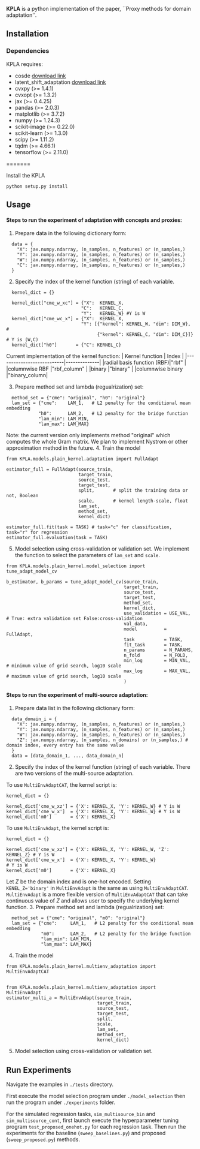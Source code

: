 

**KPLA** is a python implementation of the paper, ``Proxy methods for domain adaptation''. 


## Installation
### Dependencies
KPLA requires:

- cosde [download link](https://github.com/tsai-kailin/ConditionalOSDE)
- latent_shift_adaptation [download link](https://github.com/google-research/google-research/tree/master/latent_shift_adaptation/latent_shift_adaptation)
- cvxpy (>= 1.4.1)
- cvxopt (>= 1.3.2)
- jax (>= 0.4.25)
- pandas (>= 2.0.3)
- matplotlib (>= 3.7.2)
- numpy (>= 1.24.3)
- scikit-image (>= 0.22.0)
- scikit-learn (>= 1.3.0)
- scipy (>= 1.11.2)
- tqdm (>= 4.66.1)
- tensorflow (>= 2.11.0)      


=======


Install the KPLA
```
python setup.py install
```


## Usage
#### Steps to run the experiment of adaptation with concepts and proxies:
1. Prepare data in the following dictionary form:
```
  data = {
    "X": jax.numpy.ndarray, (n_samples, n_features) or (n_samples,)
    "Y": jax.numpy.ndarray, (n_samples, n_features) or (n_samples,)
    "W": jax.numpy.ndarray, (n_samples, n_features) or (n_samples,)
    "C": jax.numpy.ndarray, (n_samples, n_features) or (n_samples,)
  }
```
2. Specify the index of the kernel function (string) of each variable.  
```
  kernel_dict = {}

  kernel_dict["cme_w_xc"] = {"X":  KERNEL_X,
                            "C":   KERNEL_C,
                            "Y":   KERNEL_W} #Y is W
  kernel_dict["cme_wc_x"] = {"X":  KERNEL_X,
                            "Y": [{"kernel": KERNEL_W, "dim": DIM_W},            # 
                                  {"kernel": KERNEL_C, "dim": DIM_C}]} # Y is (W,C)
  kernel_dict["h0"]       = {"C": KERNEL_C}
```
Current implementation of the kernel function:
| Kernel function           | Index        | 
|---------------------------|--------------|
|radial basis function (RBF)|"rbf"         | 
|columnwise RBF             |"rbf_column"  |
|binary                     |"binary"      |
|columnwise binary          |"binary_column|

3. Prepare method set and lambda (regualrization) set:
```
  method_set = {"cme": "original", "h0": "original"}
  lam_set = {"cme":    LAM_1,   # L2 penalty for the conditional mean embedding
            "h0":      LAM_2,   # L2 penalty for the bridge function
            "lam_min": LAM_MIN, 
            "lam_max": LAM_MAX}
```
Note: the current version only implements method "original" which computes the whole Gram matrix. We plan to implement Nystrom or other approximation method in the future.
4.  Train the model
```
from KPLA.models.plain_kernel.adaptation import FullAdapt

estimator_full = FullAdapt(source_train,
                           target_train,
                           source_test,
                           target_test,
                           split,       # split the training data or not, Boolean
                           scale,       # kernel length-scale, float
                           lam_set,
                           method_set,
                           kernel_dict)

estimator_full.fit(task = TASK) # task="c" for classification, task="r" for regression
estimator_full.evaluation(task = TASK)
```
5. Model selection using cross-validation or validation set.
We implement the function to select the parameters of `lam_set` and `scale`.
```
from KPLA.models.plain_kernel.model_selection import tune_adapt_model_cv

b_estimator, b_params = tune_adapt_model_cv(source_train,
                                            target_train,
                                            source_test,
                                            target_test,
                                            method_set,
                                            kernel_dict,
                                            use_validation = USE_VAL, # True: extra validation set False:cross-validation 
                                            val_data,       
                                            model          = FullAdapt,          
                                            task           = TASK,
                                            fit_task       = TASK,
                                            n_params       = N_PARAMS, 
                                            n_fold         = N_FOLD,
                                            min_log        = MIN_VAL, # minimum value of grid search, log10 scale
                                            max_log        = MAX_VAL, # maximum value of grid search, log10 scale
                                            )
```

#### Steps to run the experiment of multi-source adaptation:
1.  Prepare data list in the following dictionary form:
```
  data_domain_i = {
    "X": jax.numpy.ndarray, (n_samples, n_features) or (n_samples,)
    "Y": jax.numpy.ndarray, (n_samples, n_features) or (n_samples,)
    "W": jax.numpy.ndarray, (n_samples, n_features) or (n_samples,)
    "Z": jax.numpy.ndarray, (n_samples, n_domains) or (n_samples,) # domain index, every entry has the same value
  }
  data = [data_domain_1, ..., data_domain_n]
```
2. Specify the index of the kernel function (string) of each variable. There are two versions of the multi-source adaptation. 


To use `MultiEnvAdaptCAT`, the kernel script is:
```
kernel_dict = {}

kernel_dict['cme_w_xz'] = {'X': KERNEL_X, 'Y': KERNEL_W} # Y is W
kernel_dict['cme_w_x']  = {'X': KERNEL_X, 'Y': KERNEL_W} # Y is W
kernel_dict['m0']       = {'X': KERNEL_X}

```

To use `MultiEnvAdapt`, the kernel script is:
```
kernel_dict = {}

kernel_dict['cme_w_xz'] = {'X': KERNEL_X, 'Y': KERNEL_W, 'Z': KERNEL_Z} # Y is W
kernel_dict['cme_w_x']  = {'X': KERNEL_X, 'Y': KERNEL_W}                # Y is W
kernel_dict['m0']       = {'X': KERNEL_X}
```
Let $Z$ be the domain index and is one-hot encoded. Setting `KENEL_Z='binary'` in `MultiEnvAdapt` is the same as using `MultiEnvAdaptCAT`. `MultiEnvAdapt` is a more flexible version of `MultiEnvAdaptCAT` that can take continuous value of $Z$ and allows user to specify the underlying kernel function. 
3. Prepare method set and lambda (regualrization) set:
```
  method_set = {"cme": "original", "m0": "original"}
  lam_set = {"cme":     LAM_1,   # L2 penalty for the conditional mean embedding
             "m0":      LAM_2,   # L2 penalty for the bridge function
             "lam_min": LAM_MIN, 
             "lam_max": LAM_MAX}
```
4. Train the model
```
from KPLA.models.plain_kernel.multienv_adaptation import  MultiEnvAdaptCAT


```

```
from KPLA.models.plain_kernel.multienv_adaptation import  MultiEnvAdapt
estimator_multi_a = MultiEnvAdapt(source_train,
                                  target_train,
                                  source_test,
                                  target_test,
                                  split,
                                  scale,
                                  lam_set,
                                  method_set,
                                  kernel_dict)
```
5. Model selection using cross-validation or validation set.



## Run Experiments
Navigate the examples in `./tests` directory. 

First execute the model selection program under `./model_selection` then run the program under `./experiments` folder.

For the simulated regression tasks, `sim_multisource_bin` and `sim_multisource_cont`, first launch execute the hyperparameter tuning program `test_proposed_onehot.py` for each regression task. Then run the experiments for the baseline (`sweep_baselines.py`) and proposed (`sweep_proposed.py`) methods.



